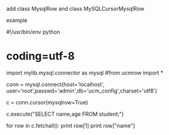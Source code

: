 
add class MysqlRow and class MySQLCursorMysqlRow

example

#!/usr/bin/env python
# coding=utf-8

import mylib.mysql.connector as mysql
#from ucmrow import *

conn = mysql.connect(host='localhost', user='root',passwd='admin',db='ucm_config',charset='utf8')

c = conn.cursor(mysqlrow=True)

c.execute("SELECT name,age FROM student;")

for row in c.fetchall():
    print row[1]
    print row["name"]
